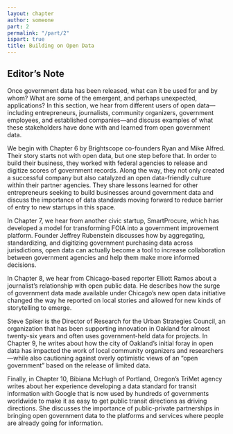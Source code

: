 ```yaml
---
layout: chapter
author: someone
part: 2
permalink: "/part/2"
ispart: true
title: Building on Open Data
---
```


## Editor’s Note



Once government data has been released, what can it be used for and by whom? What are some of the emergent, and perhaps unexpected, applications? In this section, we hear from different users of open data—including entrepreneurs, journalists, community organizers, government employees, and established companies—and discuss examples of what these stakeholders have done with and learned from open government data.

We begin with Chapter 6 by Brightscope co-founders Ryan and Mike Alfred. Their story starts not with open data, but one step before that. In order to build their business, they worked with federal agencies to release and digitize scores of government records. Along the way, they not only created a successful company but also catalyzed an open data-friendly culture within their partner agencies. They share lessons learned for other entrepreneurs seeking to build businesses around government data and discuss the importance of data standards moving forward to reduce barrier of entry to new startups in this space.

In Chapter 7, we hear from another civic startup, SmartProcure, which has developed a model for transforming FOIA into a government improvement platform. Founder Jeffrey Rubenstein discusses how by aggregating, standardizing, and digitizing government purchasing data across jurisdictions, open data can actually become a tool to increase collaboration between government agencies and help them make more informed decisions.

In Chapter 8, we hear from Chicago-based reporter Elliott Ramos about a journalist’s relationship with open public data. He describes how the surge of government data made available under Chicago’s new open data initiative changed the way he reported on local stories and allowed for new kinds of storytelling to emerge.

Steve Spiker is the Director of Research for the Urban Strategies Council, an organization that has been supporting innovation in Oakland for almost twenty-six years and often uses government-held data for projects. In Chapter 9, he writes about how the city of Oakland’s initial foray in open data has impacted the work of local community organizers and researchers—while also cautioning against overly optimistic views of an “open government” based on the release of limited data.

Finally, in Chapter 10, Bibiana McHugh of Portland, Oregon’s TriMet agency writes about her experience developing a data standard for transit information with Google that is now used by hundreds of governments worldwide to make it as easy to get public transit directions as driving directions. She discusses the importance of public-private partnerships in bringing open government data to the platforms and services where people are already going for information.

